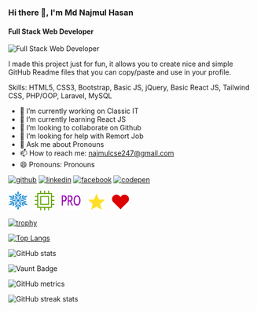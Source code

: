 ### Hi there 👋, I'm Md Najmul Hasan
#### Full Stack Web Developer
![Full Stack Web Developer](https://media.licdn.com/dms/image/v2/D4D16AQHhKpAX2TuQoA/profile-displaybackgroundimage-shrink_350_1400/profile-displaybackgroundimage-shrink_350_1400/0/1725700480246?e=1732147200&v=beta&t=EJ-0YiOzI0ry2X89PMosU3a_R9cEnlo4m0Fhui3ucJs)

I made this project just for fun, it allows you to create nice and simple GitHub Readme files that you can copy/paste and use in your profile.

Skills: HTML5, CSS3, Bootstrap, Basic JS, jQuery, Basic React JS, Tailwind CSS, PHP/OOP, Laravel, MySQL

- 🔭 I’m currently working on Classic IT 
- 🌱 I’m currently learning React JS 
- 👯 I’m looking to collaborate on Github 
- 🤔 I’m looking for help with Remort Job 
- 💬 Ask me about Pronouns 
- 📫 How to reach me: najmulcse247@gmail.com 
- 😄 Pronouns: Pronouns 


[<img src='https://cdn.jsdelivr.net/npm/simple-icons@3.0.1/icons/github.svg' alt='github' height='40'>](https://github.com/https://github.com/Najmul57)  [<img src='https://cdn.jsdelivr.net/npm/simple-icons@3.0.1/icons/linkedin.svg' alt='linkedin' height='40'>](https://www.linkedin.com/in/https://www.linkedin.com/in/md-najmul-hasan-bd//)  [<img src='https://cdn.jsdelivr.net/npm/simple-icons@3.0.1/icons/facebook.svg' alt='facebook' height='40'>](https://www.facebook.com/https://www.facebook.com/mdnajmulhasan247)  [<img src='https://cdn.jsdelivr.net/npm/simple-icons@3.0.1/icons/codepen.svg' alt='codepen' height='40'>](https://codepen.io/https://codepen.io/Md-Najmul-Hasan)  

<a href='https://archiveprogram.github.com/'><img src='https://raw.githubusercontent.com/acervenky/animated-github-badges/master/assets/acbadge.gif' width='40' height='40'></a> <a href='https://docs.github.com/en/developers'><img src='https://raw.githubusercontent.com/acervenky/animated-github-badges/master/assets/devbadge.gif' width='40' height='40'></a> <a href='https://github.com/pricing'><img src='https://raw.githubusercontent.com/acervenky/animated-github-badges/master/assets/pro.gif' width='40' height='40'></a> <a href='https://stars.github.com/'><img src='https://raw.githubusercontent.com/acervenky/animated-github-badges/master/assets/starbadge.gif' width='35' height='35'></a> <a href='https://docs.github.com/en/github/supporting-the-open-source-community-with-github-sponsors'><img src='https://raw.githubusercontent.com/acervenky/animated-github-badges/master/assets/sponsorbadge.gif' width='35' height='35'></a> 

[![trophy](https://github-profile-trophy.vercel.app/?username=https://github.com/Najmul57)](https://github.com/ryo-ma/github-profile-trophy)

[![Top Langs](https://github-readme-stats.vercel.app/api/top-langs/?username=https://github.com/Najmul57)](https://github.com/anuraghazra/github-readme-stats)

![GitHub stats](https://github-readme-stats.vercel.app/api?username=https://github.com/Najmul57&show_icons=true&count_private=true)  

![Vaunt Badge](https://api.vaunt.dev/v1/github/entities/https://github.com/Najmul57/contributions?format=svg&private=true)  

![GitHub metrics](https://metrics.lecoq.io/https://github.com/Najmul57)  

![GitHub streak stats](https://streak-stats.demolab.com/?user=https://github.com/Najmul57)  

